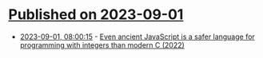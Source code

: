 # [Published on 2023-09-01](index.md)

* [2023-09-01, 08:00:15](https://lobste.rs/s/yffiri/even_ancient_javascript_is_safer) - [Even ancient JavaScript is a safer language for programming with integers than modern C (2022)](https://hikari.noyu.me/blog/2022-04-01-javascript-is-a-safer-language-for-integer-programming-than-c.html)
